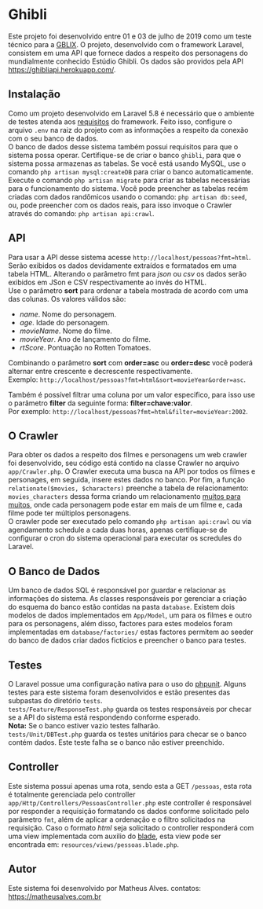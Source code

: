 # Ghibli

Este projeto foi desenvolvido entre 01 e 03 de julho de 2019 como um teste técnico para a [GBLIX](http://gblix.net/). O projeto, desenvolvido com o framework Laravel, consistem em uma API que fornece dados a respeito dos personagens do mundialmente conhecido Estúdio Ghibli. Os dados são providos pela API https://ghibliapi.herokuapp.com/.

## Instalação

Como um projeto desenvolvido em Laravel 5.8 é necessário que o ambiente de testes atenda aos [requisitos](https://laravel.com/docs/5.8/installation) do framework. Feito isso, configure o arquivo `.env` na raiz do projeto com as informações a respeito da conexão com o seu banco de dados.  
O banco de dados desse sistema também possui requisitos para que o sistema possa operar. Certifique-se  de criar o banco `ghibli`, para que o sistema possa armazenas as tabelas. Se você está usando MySQL, use o comando `php artisan mysql:createDB` para criar o banco automaticamente.  
Execute o comando `php artisan migrate` para criar as tabelas necessárias para o funcionamento do sistema. Você pode preencher as tabelas recém criadas com dados randômicos usando o comando: `php artisan db:seed`, ou, pode preencher com os dados reais, para isso invoque o Crawler através do comando: `php artisan api:crawl`.

## API

Para usar a API desse sistema acesse `http://localhost/pessoas?fmt=html`. Serão exibidos os dados devidamente extraídos e formatados em uma tabela HTML. Alterando o parâmetro fmt para *json* ou *csv* os dados serão exibidos em JSon e CSV respectivamente ao invés do HTML.  
Use o parâmetro **sort** para ordenar a tabela mostrada de acordo com uma das colunas. Os valores válidos são:  
* *name*. Nome do personagem.
* *age*. Idade do personagem.
* *movieName*. Nome do filme.
* *movieYear*. Ano de lançamento do filme.
* *rtScore*. Pontuação no Rotten Tomatoes.

Combinando o parâmetro **sort** com **order=asc** ou **order=desc** você poderá alternar entre crescente e decrescente respectivamente.  
Exemplo: `http://localhost/pessoas?fmt=html&sort=movieYear&order=asc`.

Também é possível filtrar uma coluna por um valor especifico, para isso use o parâmetro **filter** da seguinte forma: **filter=chave:valor**.  
Por exemplo: `http://localhost/pessoas?fmt=html&filter=movieYear:2002`.

## O Crawler

Para obter os dados a respeito dos filmes e personagens um web crawler foi desenvolvido, seu código está contido na classe Crawler no arquivo `app/Crawler.php`. O Crawler executa uma busca na API por todos os filmes e personages, em seguida, insere estes dados no banco. Por fim, a função `relationate($movies, $characters)` preenche a tabela de relacionamento: `movies_characters` dessa forma criando um relacionamento [muitos para muitos](https://pt.wikipedia.org/wiki/Muitos-para-muitos_(modelagem_de_dados)), onde cada personagem pode estar em mais de um filme e, cada filme pode ter múltiplos personagens.  
O crawler pode ser executado pelo comando `php artisan api:crawl` ou via agendamento schedule a cada duas horas, apenas certifique-se de configurar o cron do sistema operacional para executar os scredules do Laravel.

## O Banco de Dados

Um banco de dados SQL é responsável por guardar e relacionar as informações do sistema. As classes responsáveis por gerenciar a criação do esquema do banco estão contidas na pasta `database`. Existem dois modelos de dados implementados em `App/Model`, um para os filmes e outro para os personagens, além disso, factores para estes modelos foram implementadas em `database/factories/` estas factores permitem ao seeder do banco de dados criar dados fictícios e preencher o banco para testes.

## Testes

O Laravel possue uma configuração nativa para o uso do [phpunit](https://phpunit.de/). Alguns testes para este sistema foram desenvolvidos e estão presentes das subpastas do diretório `tests`.  
`tests/Feature/ResponseTest.php` guarda os testes responsáveis por checar se a API do sistema está respondendo conforme esperado.  
**Nota:** Se o banco estiver vazio testes falharão.  
`tests/Unit/DBTest.php` guarda os testes unitários para checar se o banco contém dados. Este teste falha se o banco não estiver preenchido.

## Controller

Este sistema possui apenas uma rota, sendo esta a GET `/pessoas`, esta rota é totalmente gerenciada pelo controller `app/Http/Controllers/PessoasController.php` este controller é responsável por responder a requisição formatando os dados conforme solicitado pelo parâmetro `fmt`, além de aplicar a ordenação e o filtro solicitados na requisição. Caso o formato *html* seja solicitado o controller responderá com uma view implementada com auxilio do [blade](https://laravel.com/docs/5.8/blade), esta view pode ser encontrada em: `resources/views/pessoas.blade.php`.

## Autor

Este sistema foi desenvolvido por Matheus Alves.
contatos: https://matheusalves.com.br
